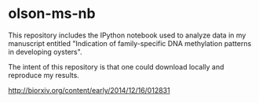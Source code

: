 olson-ms-nb
===============
This repository includes the IPython notebook used to analyze data in my manuscript entitled "Indication of family-specific DNA methylation patterns in developing oysters".

The intent of this repository is that one could download locally and reproduce my results.

http://biorxiv.org/content/early/2014/12/16/012831